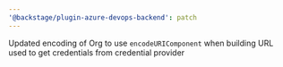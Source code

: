```yaml
---
'@backstage/plugin-azure-devops-backend': patch
---
```


Updated encoding of Org to use `encodeURIComponent` when building URL used to get credentials from credential provider
